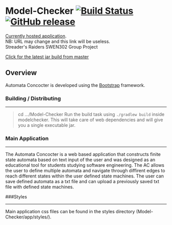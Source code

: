 # Model-Checker [![Build Status](https://jenkins.tangentmc.net/buildStatus/icon?job=Model-Checker)](https://jenkins.tangentmc.net/job/Model-Checker/) [![GitHub release](https://img.shields.io/github/release/DavidSheridan/Model-Checker.svg)](https://github.com/DavidSheridan/Model-Checker/releases)
[Currently hosted application](http://modelchecker.tangentmc.net/).     
NB: URL may change and this link will be useless.   
Streader's Raiders SWEN302 Group Project

[Click for the latest jar build from master](https://jenkins.tangentmc.net/job/Model-Checker)

## Overview

Automata Concocter is developed using the [Bootstrap](http://getbootstrap.com/) framework.  

### Building / Distributing

-----------------------
>cd .../Model-Checker
Run the build task using `./gradlew build` inside modelchecker. This will take care of web dependencies and will give you a single executable jar.

### Main Application

-----------------------
The Automata Concocter is a web based application that constructs finite state automata based on text input of the
user and was designed as an educational tool for students studying software engineering. The AC allows the user to
define multiple automata and navigate through diffirent edges to reach different states within the user defined state
machines. The user can save defined automata as a txt file and can upload a previously saved txt file with defined
state machines.

###Styles

-----------------------

Main application css files can be found in the styles directory (Model-Checker/app/styles/).

